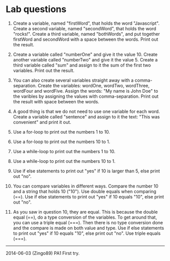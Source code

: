 Lab questions
==============================

1. Create a variable, named "firstWord", that holds the word "Javascript".
Create a second variable, named "secondWord", that holds the word "rocks!".
Create a third variable, named "bothWords", and put together firstWord and secondWord with a space between the words.
Print out the result.

2. Create a variable called "numberOne" and give it the value 10. Create another variable called "numberTwo" and give it the value 5. Create a third variable called "sum" and assign to it the sum of the first two variables.
Print out the result.

3. You can also create several variables straight away with a comma-separation. Create the variables: wordOne, wordTwo, wordThree, wordFour and wordFive. Assign the words: "My name is John Doe" to the varibles by assigning the values with comma-separation.
Print out the result with space between the words.  

4. A good thing is that we do not need to use one variable for each word. Create a variable called "sentence" and assign to it the text: "This was convenient" and print it out.

5. Use a for-loop to print out the numbers 1 to 10.

6. Use a for-loop to print out the numbers 10 to 1.

7. Use a while-loop to print out the numbers 1 to 10.

8. Use a while-loop to print out the numbers 10 to 1.

9. Use if else statements to print out "yes" if 10 is larger than 5, else print out "no".

10. You can compare variables in different ways. Compare the number 10 and a string that holds 10 ("10"). Use double equals when comparing (==). Use if else statements to print out "yes" if 10 equals "10", else print out "no".

11. As you saw in question 10, they are equal. This is because the double equal (==), do a type conversion of the variables. To get around that, you can use a triple equal (===). Then there is no type conversion done and the compare is made on both value and type. Use if else statements to print out "yes" if 10 equals "10", else print out "no". Use triple equals (===).

------------------------------

2014-06-03 (Zingo89) PA1 First try.